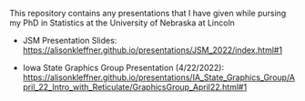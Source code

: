 This repository contains any presentations that I have given while pursing my PhD in Statistics at the University of Nebraska at Lincoln

+ JSM Presentation Slides: https://alisonkleffner.github.io/presentations/JSM_2022/index.html#1


+ Iowa State Graphics Group Presentation (4/22/2022): https://alisonkleffner.github.io/presentations/IA_State_Graphics_Group/April_22_Intro_with_Reticulate/GraphicsGroup_April22.html#1

